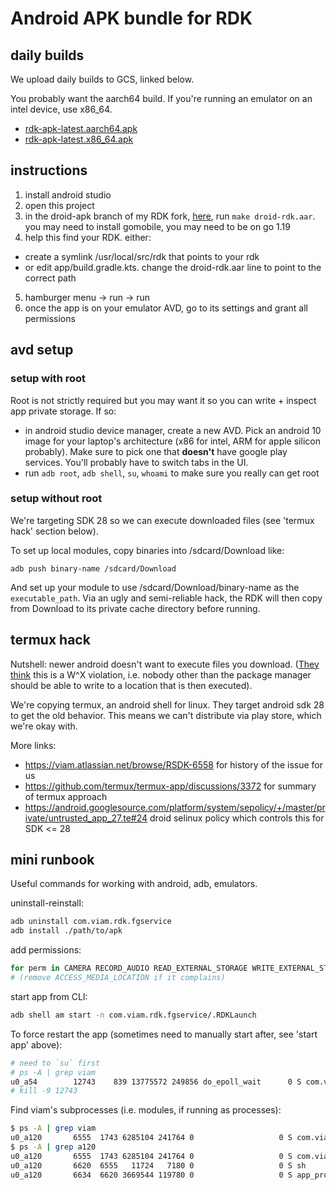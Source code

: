 # Android APK bundle for RDK

## daily builds

We upload daily builds to GCS, linked below.

You probably want the aarch64 build. If you're running an emulator on an intel device, use x86_64.

- [rdk-apk-latest.aarch64.apk](https://storage.googleapis.com/packages.viam.com/apps/rdk-apk/rdk-apk-latest.aarch64.apk)
- [rdk-apk-latest.x86_64.apk](https://storage.googleapis.com/packages.viam.com/apps/rdk-apk/rdk-apk-latest.x86_64.apk)

## instructions

1. install android studio
2. open this project
3. in the droid-apk branch of my RDK fork, [here](https://github.com/abe-winter/rdk/tree/droid-apk), run `make droid-rdk.aar`. you may need to install gomobile, you may need to be on go 1.19
4. help this find your RDK. either:
  - create a symlink /usr/local/src/rdk that points to your rdk
  - or edit app/build.gradle.kts. change the droid-rdk.aar line to point to the correct path
5. hamburger menu -> run -> run
6. once the app is on your emulator AVD, go to its settings and grant all permissions

## avd setup

### setup with root

Root is not strictly required but you may want it so you can write + inspect app private storage. If so:

- in android studio device manager, create a new AVD. Pick an android 10 image for your laptop's architecture (x86 for intel, ARM for apple silicon probably). Make sure to pick one that **doesn't** have google play services. You'll probably have to switch tabs in the UI.
- run `adb root`, `adb shell`, `su`, `whoami` to make sure you really can get root

### setup without root

We're targeting SDK 28 so we can execute downloaded files (see 'termux hack' section below).

To set up local modules, copy binaries into /sdcard/Download like:

```
adb push binary-name /sdcard/Download
```

And set up your module to use /sdcard/Download/binary-name as the `executable_path`. Via an ugly and semi-reliable hack, the RDK will then copy from Download to its private cache directory before running.

## termux hack

Nutshell: newer android doesn't want to execute files you download. ([They think](https://developer.android.com/about/versions/10/behavior-changes-10#execute-permission) this is a W^X violation, i.e. nobody other than the package manager should be able to write to a location that is then executed).

We're copying termux, an android shell for linux. They target android sdk 28 to get the old behavior. This means we can't distribute via play store, which we're okay with.

More links:
- https://viam.atlassian.net/browse/RSDK-6558 for history of the issue for us
- https://github.com/termux/termux-app/discussions/3372 for summary of termux approach
- https://android.googlesource.com/platform/system/sepolicy/+/master/private/untrusted_app_27.te#24 droid selinux policy which controls this for SDK <= 28

## mini runbook

Useful commands for working with android, adb, emulators.

uninstall-reinstall:

```sh
adb uninstall com.viam.rdk.fgservice
adb install ./path/to/apk
```

add permissions:

```sh
for perm in CAMERA RECORD_AUDIO READ_EXTERNAL_STORAGE WRITE_EXTERNAL_STORAGE ACCESS_MEDIA_LOCATION; do pm grant com.viam.rdk.fgservice android.permission.$perm; done
# (remove ACCESS_MEDIA_LOCATION if it complains)
```

start app from CLI:

```sh
adb shell am start -n com.viam.rdk.fgservice/.RDKLaunch
```

To force restart the app (sometimes need to manually start after, see 'start app' above):

```sh
# need to `su` first
# ps -A | grep viam
u0_a54        12743    839 13775572 249856 do_epoll_wait      0 S com.viam.rdk.fgservice
# kill -9 12743
```

Find viam's subprocesses (i.e. modules, if running as processes):

```sh
$ ps -A | grep viam
u0_a120       6555  1743 6285104 241764 0                   0 S com.viam.rdk.fgservice
$ ps -A | grep a120
u0_a120       6555  1743 6285104 241764 0                   0 S com.viam.rdk.fgservice
u0_a120       6620  6555   11724   7180 0                   0 S sh
u0_a120       6634  6620 3669544 119780 0                   0 S app_process
```
